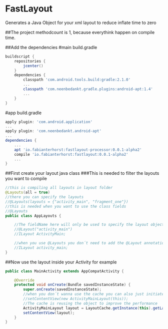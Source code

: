 # FastLayout
Generates a Java Object for your xml layout to reduce inflate time to zero

##The project methodcount is 1, because everythink happen on compile time.

##Add the dependencies
#main build.gradle
```groovy
buildscript {
    repositories {
        jcenter()
    }
    dependencies {
        classpath 'com.android.tools.build:gradle:2.1.0'
        ...
		classpath 'com.neenbedankt.gradle.plugins:android-apt:1.4'
		...
	}
}
```
#app build.gradle
```groovy
apply plugin: 'com.android.application'
...
apply plugin: 'com.neenbedankt.android-apt'
...
dependencies {
	...
    apt 'io.fabianterhorst:fastlayout-processor:0.0.1-alpha2'
    compile 'io.fabianterhorst:fastlayout:0.0.1-alpha2'
    ...
}
```

##First create your layout java class
###This is needed to filter the layouts you want to compile
```java
//this is compiling all layouts in layout folder
@Layouts(all = true)
//there you can specify the layouts
//@Layouts(layouts = {"activity_main", "fragment_one"})
//this is needed when you want to use the class fields
//@Layouts
public class AppLayouts {

	//The fieldName here will only be used to specify the layout object name
    //@Layout("activity_main")
    //ILayout ActivityMain;

    //when you use @Layouts you don´t need to add the @Layout annotation, the fieldName will be used
    //ILayout activity_main;
}
```
##Now use the layout inside your Activity for example
```java
public class MainActivity extends AppCompatActivity {

    @Override
    protected void onCreate(Bundle savedInstanceState) {
        super.onCreate(savedInstanceState);
        //when you don´t wanna use the cache you can also just initiate the object
        //setContentView(new ActivityMainLayout(this));
        //The cache is reusing the object to improve the performance
        ActivityMainLayout layout = LayoutCache.getInstance(this).getLayout(LayoutCache.Activity_Main_Layout);
        setContentView(layout);
    }
}
```